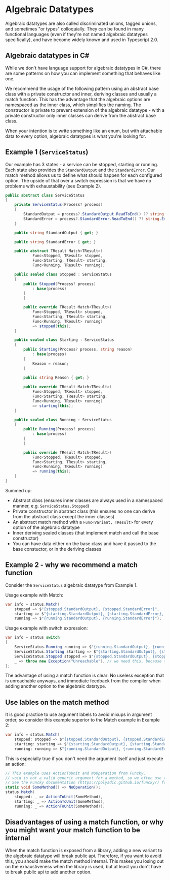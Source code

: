# Algebraic Datatypes

Algebraic datatypes are also called discriminated unions, tagged unions, and sometimes "or types" colloquially. 
They can be found in many functional languages (even if they're not named algebraic datatypes specifically), and have become widely known and used in Typescript 2.0.

## Algebraic datatypes in C#

While we don't have language support for algebraic datatypes in C#, there are some patterns on how you can implement something that behaves like one.

We recommend the usage of the following pattern using an abstract base class with a private constructor and inner, deriving classes and usually a match function.
This has the advantage that the algebraic options are namespaced as the inner class, which simplifies the naming.
The constructor is private to prevent extension of the algebraic datatype - with a private constructor only inner classes can derive from the abstract base class.

When your intention is to write something like an enum, but with attachable data to every option, algebraic datatypes is what you're looking for.

## Example 1 (`ServiceStatus`)

Our example has 3 states - a service can be stopped, starting or running. Each state also provides the `StandardOutput` and the `StandardError`.
Our match method allows us to define what should happen for each configured option.
The upside of that over a switch expression is that we have no problems with exhaustability (see Example 2).

```csharp
public abstract class ServiceStatus
{
    private ServiceStatus(Process? process)
    {
        StandardOutput = process?.StandardOutput.ReadToEnd() ?? string.Empty;
        StandardError = process?.StandardError.ReadToEnd() ?? string.Empty;
    }

    public string StandardOutput { get; }

    public string StandardError { get; }

    public abstract TResult Match<TResult>(
            Func<Stopped, TResult> stopped,
            Func<Starting, TResult> starting,
            Func<Running, TResult> running);

    public sealed class Stopped : ServiceStatus
    {
        public Stopped(Process? process)
            : base(process)
        {
        }

        public override TResult Match<TResult>(
            Func<Stopped, TResult> stopped,
            Func<Starting, TResult> starting,
            Func<Running, TResult> running)
            => stopped(this);
    }

    public sealed class Starting : ServiceStatus
    {
        public Starting(Process? process, string reason)
            : base(process)
        {
            Reason = reason;
        }
		
		public string Reason { get; }

        public override TResult Match<TResult>(
            Func<Stopped, TResult> stopped,
            Func<Starting, TResult> starting,
            Func<Running, TResult> running)
            => starting(this);
    }

    public sealed class Running : ServiceStatus
    {
        public Running(Process? process)
            : base(process)
        {
        }

        public override TResult Match<TResult>(
            Func<Stopped, TResult> stopped,
            Func<Starting, TResult> starting,
            Func<Running, TResult> running)
            => running(this);
    }
}
```

Summed up:
- Abstract class (ensures inner classes are always used in a namespaced manner, e.g. `ServiceStatus.Stopped`)
- Private constructor in abstract class (this ensures no one can derive from the abstract class except the inner classes)
- An abstract match method with a `Func<Variant, TResult>` for every option of the algebraic datatype
- Inner deriving sealed classes (that implement match and call the base constructor)
- You can have data either on the base class and have it passed to the base constuctor, or in the deriving classes

## Example 2 - why we recommend a match function

Consider the `ServiceStatus` algebraic datatype from Example 1.

Usage example with Match:

```csharp
var info = status.Match(
	stopped => $"{stopped.StandardOutput}, {stopped.StandardError}",
	starting => $"{starting.StandardOutput}, {starting.StandardError}, {starting.Reason}",
	running => $"{running.StandardOutput}, {running.StandardError}");
```

Usage example with switch expression:

```csharp
var info = status switch
{
    ServiceStatus.Running running => $"{running.StandardOutput}, {running.StandardError}",
    ServiceStatus.Starting starting => $"{starting.StandardOutput}, {starting.StandardError}, {starting.Reason}",
    ServiceStatus.Stopped stopped => $"{stopped.StandardOutput}, {stopped.StandardError}",
    _ => throw new Exception("Unreachable"), // we need this, because the compiler doesn't know there's only 3 types
};
```

The advantage of using a match function is clear: 
No useless exception that is unreachable anyways, and immediate feedback from the compiler when adding another option to the algebraic datatype.

## Use lables on the match method

It is good practice to use argument labels to avoid mixups in argument order, so consider this example superior to the Match example in Example 2:

```csharp
var info = status.Match(
	stopped: stopped => $"{stopped.StandardOutput}, {stopped.StandardError}",
	starting: starting => $"{starting.StandardOutput}, {starting.StandardError}, {starting.Reason}",
	running: running => $"{running.StandardOutput}, {running.StandardError}");
```

This is especially true if you don't need the argument itself and just execute an action:

```csharp
// This example uses ActionToUnit and NoOperation from Funcky.
// void is not a valid generic argument for a method, so we often use the Unit type for some of these use cases.
// See the Funcky documentation (https://polyadic.github.io/funcky/) for more information on the Unit type.
static void SomeMethod() => NoOperation();
status.Match(
	stopped: _ => ActionToUnit(SomeMethod),
	starting: _ => ActionToUnit(SomeMethod),
	running: _ => ActionToUnit(SomeMethod));
```

## Disadvantages of using a match function, or why you might want your match function to be internal

When the match function is exposed from a library, adding a new variant to the algebraic datatype will break public api. 
Therefore, if you want to avoid this, you should make the match method internal. 
This makes you losing out on the exhaustiveness when the library is used, but at least you don't have to break public api to add another option.